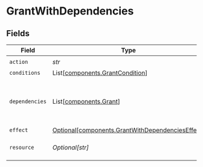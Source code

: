 # GrantWithDependencies


## Fields

| Field                                                                                                      | Type                                                                                                       | Required                                                                                                   | Description                                                                                                | Example                                                                                                    |
| ---------------------------------------------------------------------------------------------------------- | ---------------------------------------------------------------------------------------------------------- | ---------------------------------------------------------------------------------------------------------- | ---------------------------------------------------------------------------------------------------------- | ---------------------------------------------------------------------------------------------------------- |
| `action`                                                                                                   | *str*                                                                                                      | :heavy_check_mark:                                                                                         | N/A                                                                                                        | entity-read                                                                                                |
| `conditions`                                                                                               | List[[components.GrantCondition](../../models/components/grantcondition.md)]                               | :heavy_minus_sign:                                                                                         | N/A                                                                                                        |                                                                                                            |
| `dependencies`                                                                                             | List[[components.Grant](../../models/components/grant.md)]                                                 | :heavy_minus_sign:                                                                                         | Provided additional dependencies, exploded when storing the role                                           |                                                                                                            |
| `effect`                                                                                                   | [Optional[components.GrantWithDependenciesEffect]](../../models/components/grantwithdependencieseffect.md) | :heavy_minus_sign:                                                                                         | N/A                                                                                                        |                                                                                                            |
| `resource`                                                                                                 | *Optional[str]*                                                                                            | :heavy_minus_sign:                                                                                         | N/A                                                                                                        | entity:123:contact:f7c22299-ca72-4bca-8538-0a88eeefc947                                                    |